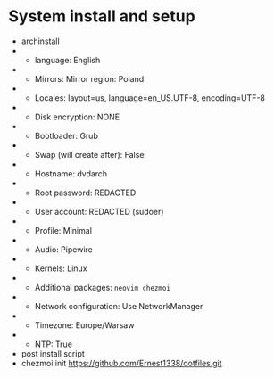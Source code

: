 # System install and setup

- archinstall
- - language: English
- - Mirrors: Mirror region: Poland
- - Locales: layout=us, language=en_US.UTF-8, encoding=UTF-8
- - Disk encryption: NONE
- - Bootloader: Grub
- - Swap (will create after): False
- - Hostname: dvdarch
- - Root password: REDACTED
- - User account: REDACTED (sudoer)
- - Profile: Minimal
- - Audio: Pipewire
- - Kernels: Linux
- - Additional packages: `neovim chezmoi`
- - Network configuration: Use NetworkManager
- - Timezone: Europe/Warsaw
- - NTP: True
- post install script
- chezmoi init https://github.com/Ernest1338/dotfiles.git


